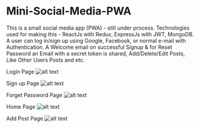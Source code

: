 # Mini-Social-Media-PWA
This is a small social media app (PWA) - still under process. Technologies used for making this - ReactJs with Redux, ExpressJs with JWT, MongoDB. A user can log in/sign up using Google, Facebook, or normal e-mail with Authentication. A Welcome email on successful Signup &amp; for Reset Password an Email with a secret token is shared, Add/Delete/Edit Posts, Like Other Users Posts and etc.

Login Page
![alt text](https://i.imgur.com/ErPL4P6.png)

Sign up Page
![alt text](https://i.imgur.com/n7WTtH6.png)

Forget Password Page
![alt text](https://i.imgur.com/1otvNsd.png)

Home Page
![alt text](https://i.imgur.com/8quqwI8.png)

Add Post Page
![alt text](https://i.imgur.com/uJYVdlp.png)
